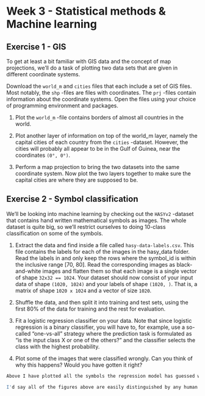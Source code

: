 # Week 3 - Statistical methods & Machine learning

## Exercise 1 - GIS

To get at least a bit familiar with GIS data and the concept of map projections, we’ll do a task of plotting two data sets that are given in different coordinate systems.

Download the `world_m` and `cities` files that each include a set of GIS files. Most notably, the `shp` -files are files with coordinates. The `prj` -files contain information about the coordinate systems. Open the files using your choice of programming environment and packages.

1. Plot the `world_m` -file contains borders of almost all countries in the world.

2. Plot another layer of information on top of the world_m layer, namely the capital cities of each country from the `cities` -dataset. However, the cities will probably all appear to be in the Gulf of Guinea, near the coordinates `(0°, 0°)`.

3. Perform a map projection to bring the two datasets into the same coordinate system. Now plot the two layers together to make sure the capital cities are where they are supposed to be.


## Exercise 2 - Symbol classification

We’ll be looking into machine learning by checking out the `HASYv2` -dataset that contains hand written mathematical symbols as images. The whole dataset is quite big, so we’ll restrict ourselves to doing 10-class classification on some of the symbols.

1. Extract the data and find inside a file called `hasy-data-labels.csv`. This file contains the labels for each of the images in the hasy_data folder. Read the labels in and only keep the rows where the symbol_id is within the inclusive range [70, 80]. Read the corresponding images as black-and-white images and flatten them so that each image is a single vector of shape `32x32 == 1024`. Your dataset should now consist of your input data of shape `(1020, 1024)` and your labels of shape `(1020, )`. That is, a matrix of shape `1020 x 1024` and a vector of size `1020`.

2. Shuffle the data, and then split it into training and test sets, using the first 80% of the data for training and the rest for evaluation.

3. Fit a logistic regression classifier on your data. Note that since logistic regression is a binary classifier, you will have to, for example, use a so-called “one-vs-all” strategy where the prediction task is formulated as “is the input class X or one of the others?” and the classifier selects the class with the highest probability.

4. Plot some of the images that were classified wrongly. Can you think of why this happens? Would you have gotten it right?

```bash
Above I have plotted all the symbols the regression model has guessed wrong. On most parts the figures are most likely too irregular, misshaped or wrongly positioned in the bounding box compared to the 'norm' the regression creates. Most of the figures reach also out of the bounding box, which may cut the figure to that extent that it's non-recognizable.

I'd say all of the figures above are easily distinguished by any human viewing them.
```